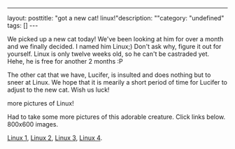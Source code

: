 --- 
layout: posttitle: "got a new cat! linux!"description: ""category: "undefined" tags: [] --- <p>We picked up a new cat today! We've been looking at him for over a month and we finally decided. I named him Linux;) Don't ask why, figure it out for yourself. Linux is only twelve weeks old, so he can't be castraded yet. Hehe, he is free for another 2 months :P</p> <p>The other cat that we have, Lucifer, is insulted and does nothing but to sneer at Linux. We hope that it is mearily a short period of time for Lucifer to adjust to the new cat. Wish us luck!</p><p><span class="medium">more pictures of Linux!</span></p><p>Had to take some more pictures of this adorable creature. Click links below. 800x600 images.</p><p><a href="http://cdn.umedia.no/img/linux3.png" alt="linux">Linux 1</a>, <a href="http://cdn.umedia.no/img/linux4.png" alt="linux1">Linux 2</a>, <a href="http://cdn.umedia.no/img/linux5.png" alt="linux2">Linux 3</a>, <a href="http://cdn.umedia.no/img/linux6.png" alt="linux3">Linux 4</a>.</p>